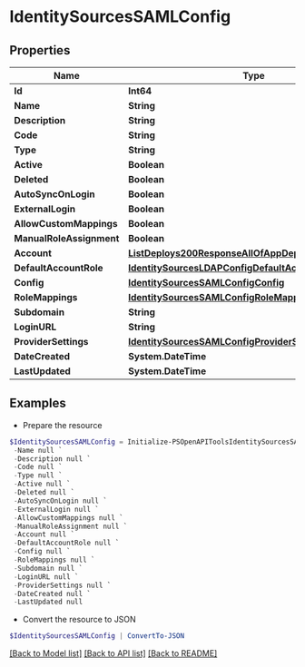 # IdentitySourcesSAMLConfig
## Properties

Name | Type | Description | Notes
------------ | ------------- | ------------- | -------------
**Id** | **Int64** |  | [optional] 
**Name** | **String** |  | [optional] 
**Description** | **String** |  | [optional] 
**Code** | **String** |  | [optional] 
**Type** | **String** |  | [optional] 
**Active** | **Boolean** |  | [optional] 
**Deleted** | **Boolean** |  | [optional] 
**AutoSyncOnLogin** | **Boolean** |  | [optional] 
**ExternalLogin** | **Boolean** |  | [optional] 
**AllowCustomMappings** | **Boolean** |  | [optional] 
**ManualRoleAssignment** | **Boolean** |  | [optional] 
**Account** | [**ListDeploys200ResponseAllOfAppDeploysInnerInstance**](ListDeploys200ResponseAllOfAppDeploysInnerInstance.md) |  | [optional] 
**DefaultAccountRole** | [**IdentitySourcesLDAPConfigDefaultAccountRole**](IdentitySourcesLDAPConfigDefaultAccountRole.md) |  | [optional] 
**Config** | [**IdentitySourcesSAMLConfigConfig**](IdentitySourcesSAMLConfigConfig.md) |  | [optional] 
**RoleMappings** | [**IdentitySourcesSAMLConfigRoleMappingsInner[]**](IdentitySourcesSAMLConfigRoleMappingsInner.md) |  | [optional] 
**Subdomain** | **String** |  | [optional] 
**LoginURL** | **String** |  | [optional] 
**ProviderSettings** | [**IdentitySourcesSAMLConfigProviderSettings**](IdentitySourcesSAMLConfigProviderSettings.md) |  | [optional] 
**DateCreated** | **System.DateTime** |  | [optional] 
**LastUpdated** | **System.DateTime** |  | [optional] 

## Examples

- Prepare the resource
```powershell
$IdentitySourcesSAMLConfig = Initialize-PSOpenAPIToolsIdentitySourcesSAMLConfig  -Id null `
 -Name null `
 -Description null `
 -Code null `
 -Type null `
 -Active null `
 -Deleted null `
 -AutoSyncOnLogin null `
 -ExternalLogin null `
 -AllowCustomMappings null `
 -ManualRoleAssignment null `
 -Account null `
 -DefaultAccountRole null `
 -Config null `
 -RoleMappings null `
 -Subdomain null `
 -LoginURL null `
 -ProviderSettings null `
 -DateCreated null `
 -LastUpdated null
```

- Convert the resource to JSON
```powershell
$IdentitySourcesSAMLConfig | ConvertTo-JSON
```

[[Back to Model list]](../README.md#documentation-for-models) [[Back to API list]](../README.md#documentation-for-api-endpoints) [[Back to README]](../README.md)

